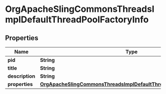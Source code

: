 

# OrgApacheSlingCommonsThreadsImplDefaultThreadPoolFactoryInfo

## Properties

Name | Type | Description | Notes
------------ | ------------- | ------------- | -------------
**pid** | **String** |  |  [optional]
**title** | **String** |  |  [optional]
**description** | **String** |  |  [optional]
**properties** | [**OrgApacheSlingCommonsThreadsImplDefaultThreadPoolFactoryProperties**](OrgApacheSlingCommonsThreadsImplDefaultThreadPoolFactoryProperties.md) |  |  [optional]




